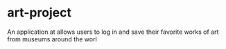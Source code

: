 # art-project
An application at allows users to log in and save their favorite works of art from museums around the worl
